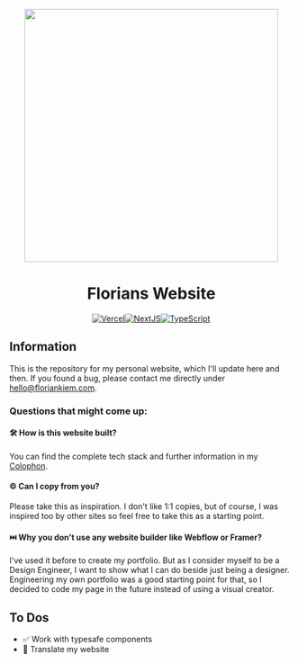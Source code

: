 <div>
    <p align="center">
        <img width="450px" src="https://floriankiem.com/images/florian_opengraph.jpg"/>
    </p>
    <h1 align="center">
        Florians Website
    </h1>
  <p align="center">
  <a href='https://vercel.com/' target="_blank"><img alt='Vercel' src='https://img.shields.io/badge/Vercel-000000?style=for-the-badge&logo=vercel&logoColor=white'/></a><a href='https://nextjs.org' target="_blank"><img alt='NextJS' src='https://img.shields.io/badge/next%20js-000000?style=for-the-badge&logo=nextdotjs&logoColor=white'/></a><a href='#' target="_blank"><img alt='TypeScript' src='https://img.shields.io/badge/TypeScript-007ACC?style=for-the-badge&logo=typescript&logoColor=white'/></a>
</p>
</div>

<div>
  <h2>Information</h2>
  <p>This is the repository for my personal website, which I'll update here and then. If you found a bug, please contact me directly under <a href="mailto:hello@floriankiem.com">hello@floriankiem.com</a>.</p>
  <h3>Questions that might come up:</h3>
  <h4>🛠️ How is this website built?</h4>
  <p>You can find the complete tech stack and further information in my <a href="https://floriankiem.com/colophon">Colophon</a>.</p>
  <h4>©️ Can I copy from you?</h4>
  <p>Please take this as inspiration. I don't like 1:1 copies, but of course, I was inspired too by other sites so feel free to take this as a starting point.</p>
  <h4>⏭️ Why you don't use any website builder like Webflow or Framer?</h4>
  <p>I've used it before to create my portfolio. But as I consider myself to be a Design Engineer, I want to show what I can do beside just being a designer. Engineering my own portfolio was a good starting point for that, so I decided to code my page in the future instead of using a visual creator.</p>
</div>

<div>
  <h2>To Dos</h2>
  <ul>
    <li>✅ Work with typesafe components</li>
    <li>🚧 Translate my website</li>
  </ul>
</div>

